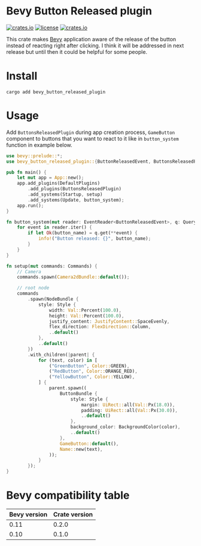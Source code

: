# Bevy Button Released plugin

[![crates.io](https://img.shields.io/crates/v/bevy_button_released_plugin.svg)](https://crates.io/crates/bevy_button_released_plugin)
[![license](https://img.shields.io/crates/l/bevy_button_released_plugin)](https://github.com/NiklasEi/bevy_button_released_plugin#license)
[![crates.io](https://img.shields.io/crates/d/bevy_button_released_plugin.svg)](https://crates.io/crates/bevy_button_released_plugin)

This crate makes [Bevy](https://github.com/bevyengine/bevy) application aware of the release of the button instead of reacting right after clicking. I think it will be addressed in next release but until then it could be helpful for some people.

# Install

```
cargo add bevy_button_released_plugin
```

# Usage

Add `ButtonsReleasedPlugin` during app creation process, `GameButton` component to buttons that you want to react to it like in `button_system` function in example below.

```rust
use bevy::prelude::*;
use bevy_button_released_plugin::{ButtonReleasedEvent, ButtonsReleasedPlugin, GameButton};

pub fn main() {
    let mut app = App::new();
    app.add_plugins(DefaultPlugins)
        .add_plugins(ButtonsReleasedPlugin)
        .add_systems(Startup, setup)
        .add_systems(Update, button_system);
    app.run();
}

fn button_system(mut reader: EventReader<ButtonReleasedEvent>, q: Query<&Name>) {
    for event in reader.iter() {
        if let Ok(button_name) = q.get(**event) {
            info!("Button released: {}", button_name);
        }
    }
}

fn setup(mut commands: Commands) {
    // Camera
    commands.spawn(Camera2dBundle::default());

    // root node
    commands
        .spawn(NodeBundle {
            style: Style {
                width: Val::Percent(100.0),
                height: Val::Percent(100.0),
                justify_content: JustifyContent::SpaceEvenly,
                flex_direction: FlexDirection::Column,
                ..default()
            },
            ..default()
        })
        .with_children(|parent| {
            for (text, color) in [
                ("GreenButton", Color::GREEN),
                ("RedButton", Color::ORANGE_RED),
                ("YellowButton", Color::YELLOW),
            ] {
                parent.spawn((
                    ButtonBundle {
                        style: Style {
                            margin: UiRect::all(Val::Px(18.0)),
                            padding: UiRect::all(Val::Px(30.0)),
                            ..default()
                        },
                        background_color: BackgroundColor(color),
                        ..default()
                    },
                    GameButton::default(),
                    Name::new(text),
                ));
            }
        });
}
```

# Bevy compatibility table
Bevy version | Crate version
--- | ---
0.11 | 0.2.0
0.10 | 0.1.0